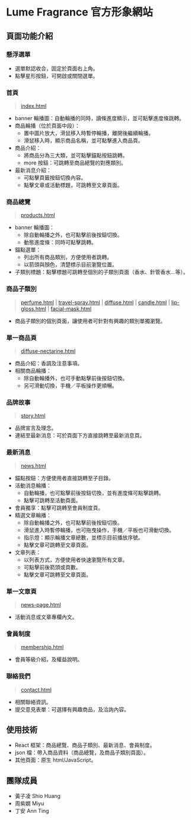 # Lume Fragrance 官方形象網站 

## 頁面功能介紹

### 懸浮選單
- 選單默認收合，固定於頁面右上角。
- 點擊星形按鈕，可開啟或關閉選單。

### 首頁 
> [index.html](https://anntingg.github.io/lume-fragrance/)

- banner 輪播圖：自動輪播的同時，讀條進度顯示，並可點擊進度條跳轉。
- 商品輪播（位於頁面中段）：
    - 置中圖片放大，滑鼠移入時暫停輪播，離開後繼續輪播。
    - 滑鼠移入時，顯示商品名稱，並可點擊進入商品頁。
- 商品介紹：
    - 將商品分為三大類，並可點擊錨點按鈕跳轉。
    - more 按鈕：可跳轉至商品總覽的對應類別。
- 最新消息介紹：
    - 可點擊頁籤按鈕切換內容。
    - 點擊文章或活動標題，可跳轉至文章頁面。

### 商品總覽
> [products.html](https://anntingg.github.io/lume-fragrance/products.html)

- banner 輪播圖：
    - 除自動輪播之外，也可點擊前後按鈕切換。
    - 動態進度條：同時可點擊跳轉。
- 錨點選單：
    - 列出所有商品類別，方便使用者跳轉。
    - 以箭頭與顏色，清楚標示目前瀏覽位置。
- 子類別標題：點擊標題可跳轉至個別的子類別頁面（香水、針管香水...等）。

### 商品子類別
> [perfume.html](https://anntingg.github.io/lume-fragrance/perfume.html) | 
> [travel-spray.html](https://anntingg.github.io/lume-fragrance/travel-spray.html) | 
> [diffuse.html](https://anntingg.github.io/lume-fragrance/diffuse.html) | 
> [candle.html](https://anntingg.github.io/lume-fragrance/candle.html) | 
> [lip-gloss.html](https://anntingg.github.io/lume-fragrance/lip-gloss.html) | 
> [facial-mask.html](https://anntingg.github.io/lume-fragrance/facial-mask.html)
- 商品子類別的個別頁面，讓使用者可針對有興趣的類別單獨瀏覽。

### 單一商品頁
> [diffuse-nectarine.html](https://anntingg.github.io/lume-fragrance/diffuse-nectarine.html)
- 商品介紹：香調及注意事項。
- 相關商品輪播：
    - 除自動輪播外，也可手動點擊前後按鈕切換。
    - 另可滑動切換，手機／平板操作更順暢。

### 品牌故事
> [story.html](https://anntingg.github.io/lume-fragrance/story.html)
- 品牌宣言及理念。
- 連結至最新消息：可於頁面下方直接跳轉至最新消息頁。

### 最新消息
> [news.html](https://anntingg.github.io/lume-fragrance/news.html)
- 錨點按鈕：方便使用者直接跳轉至子目錄。
- 活動消息輪播：
    - 自動輪播，也可點擊前後按鈕切換，並有進度條可點擊跳轉。
    - 點擊可跳轉至活動頁面。
- 會員獨享：點擊可跳轉至會員制度頁。
- 精選文章輪播：
    - 除自動輪播之外，也可點擊前後按鈕切換。
    - 滑鼠進入時暫停輪播，也可拖曳操作，手機／平板也可滑動切換。
    - 指示燈：顯示輪播文章總數，並標示目前播放序號。
    - 點擊文章可跳轉至文章頁面。
- 文章列表：
    - 以列表方式，方便使用者快速瀏覽所有文章。
    - 可點擊前後箭頭或頁數。
    - 點擊文章可跳轉至文章頁面。

### 單一文章頁
> [news-page.html](https://anntingg.github.io/lume-fragrance/news-page.html)
- 活動消息或文章專欄內文。

### 會員制度
> [membership.html](https://anntingg.github.io/lume-fragrance/membership.html)
- 會員等級介紹，及權益說明。

### 聯絡我們
> [contact.html](https://anntingg.github.io/lume-fragrance/contact.html)
- 相關聯絡資訊。
- 提交意見表單：可選擇有興趣商品，及洽詢內容。

## 使用技術
- React 框架：商品總覽、商品子類別、最新消息、會員制度。
- json 檔：帶入商品資料（商品總覽，及商品子類別頁面）。
- 其他頁面：原生 html/JavaScript。

## 團隊成員
- 黃子凌 Shio Huang
- 周紫嫺 Miyu
- 丁安 Ann Ting